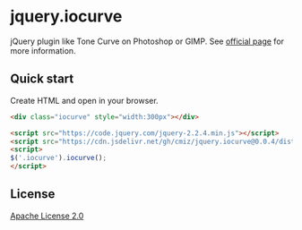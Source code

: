# jquery.iocurve

jQuery plugin like Tone Curve on Photoshop or GIMP.
See [official page](https://cmiz.github.io/jquery.iocurve/) for more information.

## Quick start

Create HTML and open in your browser.
```html
<div class="iocurve" style="width:300px"></div>

<script src="https://code.jquery.com/jquery-2.2.4.min.js"></script>
<script src="https://cdn.jsdelivr.net/gh/cmiz/jquery.iocurve@0.0.4/dist/jquery.iocurve.min.js"></script>
<script>
$('.iocurve').iocurve();
</script>
```

## License
[Apache License 2.0](https://www.apache.org/licenses/LICENSE-2.0)
